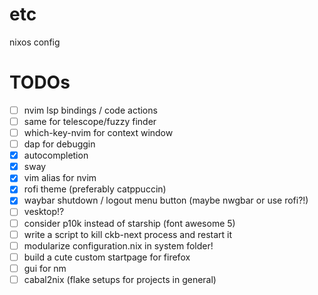 # etc
nixos config

# TODOs
- [ ] nvim lsp bindings / code actions
- [ ] same for telescope/fuzzy finder
- [ ] which-key-nvim for context window
- [ ] dap for debuggin
- [x] autocompletion
- [x] sway
- [x] vim alias for nvim
- [x] rofi theme (preferably catppuccin)
- [x] waybar shutdown / logout menu button (maybe nwgbar or use rofi?!)
- [ ] vesktop!?
- [ ] consider p10k instead of starship (font awesome 5)
- [ ] write a script to kill ckb-next process and restart it
- [ ] modularize configuration.nix in system folder!
- [ ] build a cute custom startpage for firefox
- [ ] gui for nm
- [ ] cabal2nix (flake setups for projects in general)
